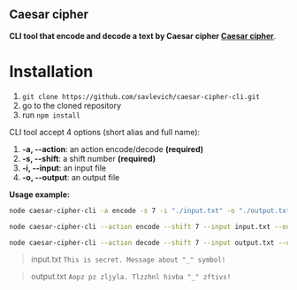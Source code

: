 ##  Caesar cipher

**CLI tool that encode and decode a text by Caesar cipher [Caesar cipher](https://en.wikipedia.org/wiki/Caesar_cipher)**.

# Installation

1. ``` git clone https://github.com/savlevich/caesar-cipher-cli.git ```
2. go to the cloned repository
3. run ```npm install```


CLI tool accept 4 options (short alias and full name):

1. **-a, --action**: an action encode/decode **(required)**
2.  **-s, --shift**: a shift number **(required)**
3.  **-i, --input**: an input file
4.  **-o, --output**: an output file


**Usage example:**

```bash
node caesar-cipher-cli -a encode -s 7 -i "./input.txt" -o "./output.txt"
```

```bash
node caesar-cipher-cli --action encode --shift 7 --input input.txt --output output.txt
```

```bash
node caesar-cipher-cli --action decode --shift 7 --input output.txt --output input.txt
```

> input.txt
> `This is secret. Message about "_" symbol!`

> output.txt
> `Aopz pz zljyla. Tlzzhnl hivba "_" zftivs!`
